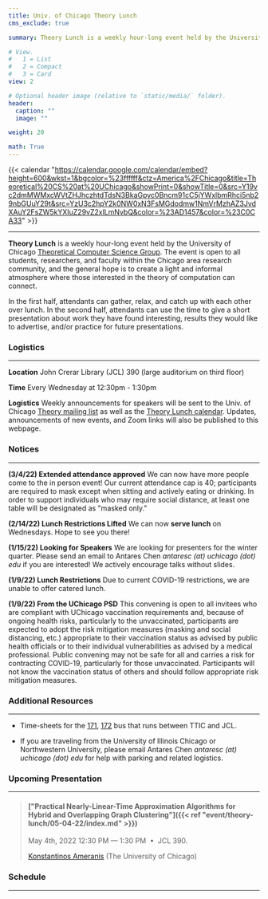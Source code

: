 ```yaml
---
title: Univ. of Chicago Theory Lunch
cms_exclude: true

summary: Theory Lunch is a weekly hour-long event held by the University of Chicago Theoretical Computer Science group. The event is open to all students, researchers, and faculty within the Chicago area research community, and the general hope is to create a light and informal atmosphere where those interested in the theory of computation can connect.

# View.
#   1 = List
#   2 = Compact
#   3 = Card
view: 2

# Optional header image (relative to `static/media/` folder).
header:
  caption: ""
  image: ""

weight: 20

math: True
---
```


{{< calendar "https://calendar.google.com/calendar/embed?height=600&wkst=1&bgcolor=%23ffffff&ctz=America%2FChicago&title=Theoretical%20CS%20at%20UChicago&showPrint=0&showTitle=0&src=Y19vc2dmMWMxcWVtZHJhczhtdTdsN3BkaGpyc0Bncm91cC5jYWxlbmRhci5nb29nbGUuY29t&src=YzU3c2hpY2k0NW0xN3FsMGdodmw1NmVrMzhAZ3JvdXAuY2FsZW5kYXIuZ29vZ2xlLmNvbQ&color=%23AD1457&color=%23C0CA33" >}}

<!-- ***************** -->
<!-- EVENT DESCRIPTION -->
<!-- ***************** -->
---
**Theory Lunch** is a weekly hour-long event held by the University of Chicago [Theoretical Computer Science Group](http://theory.cs.uchicago.edu/). The event is open to all students, researchers, and faculty within the Chicago area research community, and the general hope is to create a light and informal atmosphere where those interested in the theory of computation can connect.

In the first half, attendants can gather, relax, and catch up with each other over lunch. In the second half, attendants can use the time to give a short presentation about work they have found interesting, results they would like to advertise, and/or practice for future presentations.


<!-- ***************** -->
<!-- LOGISTICS SECTION -->
<!-- ***************** -->
### Logistics

---

**Location** John Crerar Library (JCL) 390 (large auditorium on third floor)

**Time** Every Wednesday at 12:30pm - 1:30pm

**Logistics** Weekly announcements for speakers will be sent to the Univ. of Chicago [Theory mailing list](https://mailman.cs.uchicago.edu/mailman/listinfo/theory) as well as the [Theory Lunch calendar](https://calendar.google.com/calendar/u/0/embed?src=c_osgf1c1qemdras8mu7l7pdhjrs@group.calendar.google.com&ctz=America/Chicago). Updates, announcements of new events, and Zoom links will also be published to this webpage.


<!-- ************** -->
<!-- RECENT NOTICES -->
<!-- ************** -->
### Notices

---
**(3/4/22) Extended attendance approved** We can now have more people come to the in person event! Our current attendance cap is 40; participants are required to mask except when sitting and actively eating or drinking. In order to support individuals who may require social distance, at least one table will be designated as "masked only."

**(2/14/22) Lunch Restrictions Lifted** We can now **serve lunch** on Wednesdays. Hope to see you there!

**(1/15/22) Looking for Speakers** We are looking for presenters for the winter quarter. Please send an email to Antares Chen *antaresc (at) uchicago (dot) edu* if you are interested! We actively encourage talks without slides.

**(1/9/22) Lunch Restrictions** Due to current COVID-19 restrictions, we are unable to offer catered lunch.

**(1/9/22) From the UChicago PSD** This convening is open to all invitees who are compliant with UChicago vaccination requirements and, because of ongoing health risks, particularly to the unvaccinated, participants are expected to adopt the risk mitigation measures (masking and social distancing, etc.) appropriate to their vaccination status as advised by public health officials or to their individual vulnerabilities as advised by a medical professional. Public convening may not be safe for all and carries a risk for contracting COVID-19, particularly for those unvaccinated. Participants will not know the vaccination status of others and should follow appropriate risk mitigation measures.


<!-- ******************** -->
<!-- ADDITIONAL RESOURCES -->
<!-- ******************** -->
### Additional Resources

---

-  Time-sheets for the [171](https://www.transitchicago.com/assets/1/6/bus-tt_171.pdf), [172](https://www.transitchicago.com/assets/1/6/bus-tt_172.pdf) bus that runs between TTIC and JCL.

-  If you are traveling from the University of Illinois Chicago or Northwestern University, please email Antares Chen *antaresc (at) uchicago (dot) edu* for help with parking and related logistics.


<!-- ***************** -->
<!-- NEXT PRESENTATION -->
<!-- ***************** -->
### Upcoming Presentation

---

> #### ["Practical Nearly-Linear-Time Approximation Algorithms for Hybrid and Overlapping Graph Clustering"]({{< ref "event/theory-lunch/05-04-22/index.md" >}})
> May 4th, 2022 12:30 PM — 1:30 PM &nbsp;&#8226;&nbsp; JCL 390.
>
> [Konstantinos Ameranis](https://people.cs.uchicago.edu/~kameranis/) (The University of Chicago)

<!-- ******** -->
<!-- SCHEDULE -->
<!-- ******** -->
### Schedule

---
